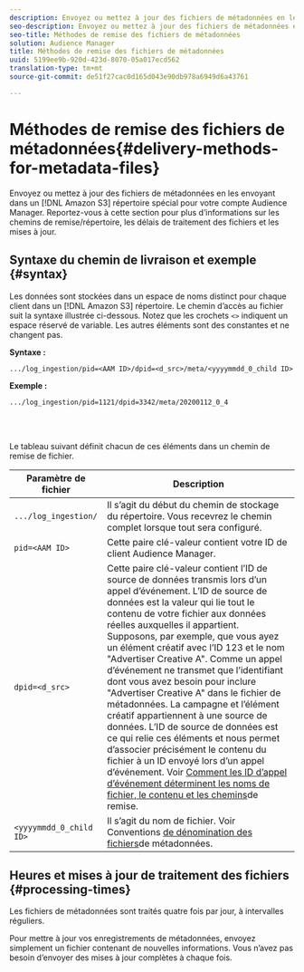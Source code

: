 ```yaml
---
description: Envoyez ou mettez à jour des fichiers de métadonnées en les envoyant vers un répertoire Amazon S3 spécial pour votre compte Audience Manager. Reportez-vous à cette section pour plus d’informations sur les chemins de remise/répertoire, les délais de traitement des fichiers et les mises à jour.
seo-description: Envoyez ou mettez à jour des fichiers de métadonnées en les envoyant vers un répertoire Amazon S3 spécial pour votre compte Audience Manager. Reportez-vous à cette section pour plus d’informations sur les chemins de remise/répertoire, les délais de traitement des fichiers et les mises à jour.
seo-title: Méthodes de remise des fichiers de métadonnées
solution: Audience Manager
title: Méthodes de remise des fichiers de métadonnées
uuid: 5199ee9b-920d-423d-8070-05a017ecd562
translation-type: tm+mt
source-git-commit: de51f27cac0d165d043e90db978a6949d6a43761

---
```



# Méthodes de remise des fichiers de métadonnées{#delivery-methods-for-metadata-files}

Envoyez ou mettez à jour des fichiers de métadonnées en les envoyant dans un [!DNL Amazon S3] répertoire spécial pour votre compte Audience Manager. Reportez-vous à cette section pour plus d’informations sur les chemins de remise/répertoire, les délais de traitement des fichiers et les mises à jour.

## Syntaxe du chemin de livraison et exemple {#syntax}

Les données sont stockées dans un espace de noms distinct pour chaque client dans un [!DNL Amazon S3] répertoire. Le chemin d’accès au fichier suit la syntaxe illustrée ci-dessous. Notez que les crochets `<>` indiquent un espace réservé de variable. Les autres éléments sont des constantes et ne changent pas.

**Syntaxe :**

```
.../log_ingestion/pid=<AAM ID>/dpid=<d_src>/meta/<yyyymmdd_0_child ID>
```

**Exemple :**

```
.../log_ingestion/pid=1121/dpid=3342/meta/20200112_0_4
```

<br> 

Le tableau suivant définit chacun de ces éléments dans un chemin de remise de fichier.


| Paramètre de fichier | Description |
---------|----------|
| `.../log_ingestion/` | Il s’agit du début du chemin de stockage du répertoire. Vous recevrez le chemin complet lorsque tout sera configuré. |
| `pid=<AAM ID>` | Cette paire clé-valeur contient votre ID de client Audience Manager. |
| `dpid=<d_src>` | Cette paire clé-valeur contient l’ID de source de données transmis lors d’un appel d’événement. L’ID de source de données est la valeur qui lie tout le contenu de votre fichier aux données réelles auxquelles il appartient. </br> Supposons, par exemple, que vous ayez un élément créatif avec l’ID 123 et le nom &quot;Advertiser Creative A&quot;. Comme un appel d’événement ne transmet que l’identifiant dont vous avez besoin pour inclure &quot;Advertiser Creative A&quot; dans le fichier de métadonnées. La campagne et l’élément créatif appartiennent à une source de données. L’ID de source de données est ce qui relie ces éléments et nous permet d’associer précisément le contenu du fichier à un ID envoyé lors d’un appel d’événement. Voir [Comment les ID d’appel d’événement déterminent les noms de fichier, le contenu et les chemins](/help/using/reporting/audience-optimization-reports/metadata-files-intro/metadata-file-overview.md#how-ids-shape-filenames)de remise. |
| `<yyyymmdd_0_child ID>` | Il s’agit du nom de fichier. Voir Conventions [de dénomination des fichiers](/help/using/reporting/audience-optimization-reports/metadata-files-intro/metadata-file-names.md)de métadonnées. |

## Heures et mises à jour de traitement des fichiers {#processing-times}

Les fichiers de métadonnées sont traités quatre fois par jour, à intervalles réguliers.

Pour mettre à jour vos enregistrements de métadonnées, envoyez simplement un fichier contenant de nouvelles informations. Vous n’avez pas besoin d’envoyer des mises à jour complètes à chaque fois.
